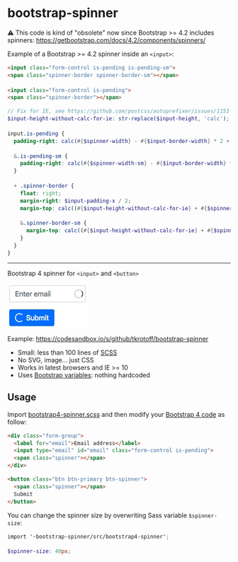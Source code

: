 # bootstrap-spinner

⚠️ This code is kind of "obsolete" now since Bootstrap >= 4.2 includes spinners: https://getbootstrap.com/docs/4.2/components/spinners/

Example of a Bootstrap >= 4.2 spinner inside an `<input>`:

```HTML
<input class="form-control is-pending is-pending-sm">
<span class="spinner-border spinner-border-sm"></span>

<input class="form-control is-pending">
<span class="spinner-border"></span>
```

```SCSS
// Fix for IE, see https://github.com/postcss/autoprefixer/issues/1153
$input-height-without-calc-for-ie: str-replace($input-height, 'calc');

input.is-pending {
  padding-right: calc(#{$spinner-width} - #{$input-border-width} * 2 + #{$input-padding-x});

  &.is-pending-sm {
    padding-right: calc(#{$spinner-width-sm} - #{$input-border-width} * 2 + #{$input-padding-x});
  }

  + .spinner-border {
    float: right;
    margin-right: $input-padding-x / 2;
    margin-top: calc((#{$input-height-without-calc-for-ie} + #{$spinner-height}) / -2);

    &.spinner-border-sm {
      margin-top: calc((#{$input-height-without-calc-for-ie} + #{$spinner-height-sm}) / -2);
    }
  }
}
```

<hr>

Bootstrap 4 spinner for `<input>` and `<button>`

![demo](demo.gif)

Example: https://codesandbox.io/s/github/tkrotoff/bootstrap-spinner

- Small: less than 100 lines of [SCSS](src/bootstrap4-spinner.scss)
- No SVG, image... just CSS
- Works in latest browsers and IE >= 10
- Uses [Bootstrap variables](https://getbootstrap.com/docs/4.1/getting-started/theming/#variable-defaults): nothing hardcoded

## Usage

Import [bootstrap4-spinner.scss](src/bootstrap4-spinner.scss) and then modify your [Bootstrap 4 code](https://getbootstrap.com/docs/4.1/components/forms/) as follow:

```HTML
<div class="form-group">
  <label for="email">Email address</label>
  <input type="email" id="email" class="form-control is-pending">
  <span class="spinner"></span>
</div>
```

```HTML
<button class="btn btn-primary btn-spinner">
  <span class="spinner"></span>
  Submit
</button>
```

You can change the spinner size by overwriting Sass variable `$spinner-size`:

```SCSS
import '~bootstrap-spinner/src/bootstrap4-spinner';

$spinner-size: 40px;
```
